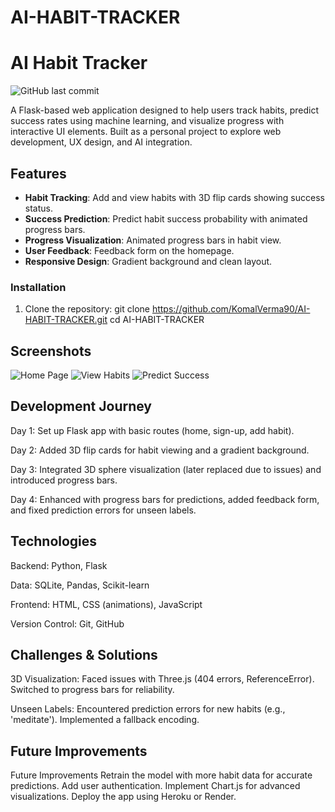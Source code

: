 # AI-HABIT-TRACKER
# AI Habit Tracker
![GitHub last commit](https://img.shields.io/github/last-commit/KomalVerma90/AI-HABIT-TRACKER)

A Flask-based web application designed to help users track habits, predict success rates using machine learning, and visualize progress with interactive UI elements. Built as a personal project to explore web development, UX design, and AI integration.

## Features
- **Habit Tracking**: Add and view habits with 3D flip cards showing success status.
- **Success Prediction**: Predict habit success probability with animated progress bars.
- **Progress Visualization**: Animated progress bars in habit view.
- **User Feedback**: Feedback form on the homepage.
- **Responsive Design**: Gradient background and clean layout.

### Installation
1. Clone the repository:
   git clone https://github.com/KomalVerma90/AI-HABIT-TRACKER.git
   cd AI-HABIT-TRACKER

## Screenshots
<img src="screenshots/home.png" alt="Home Page">
<img src="screenshots/view_habits.png" alt="View Habits">
<img src="screenshots/predict.png" alt="Predict Success">


## Development Journey
Day 1: Set up Flask app with basic routes (home, sign-up, add habit).

Day 2: Added 3D flip cards for habit viewing and a gradient background.

Day 3: Integrated 3D sphere visualization (later replaced due to issues) and introduced progress bars.

Day 4: Enhanced with progress bars for predictions, added feedback form, and fixed prediction errors for unseen labels.

## Technologies
Backend: Python, Flask

Data: SQLite, Pandas, Scikit-learn

Frontend: HTML, CSS (animations), JavaScript

Version Control: Git, GitHub

## Challenges & Solutions
3D Visualization: Faced issues with Three.js (404 errors, ReferenceError). Switched to progress bars for reliability.

Unseen Labels: Encountered prediction errors for new habits (e.g., 'meditate'). Implemented a fallback encoding.

## Future Improvements
Future Improvements
Retrain the model with more habit data for accurate predictions.
Add user authentication.
Implement Chart.js for advanced visualizations.
Deploy the app using Heroku or Render.
